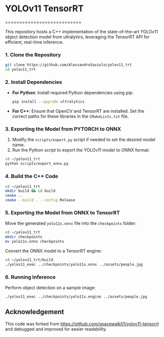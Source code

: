 # YOLOv11 TensorRT
===========================

This repository hosts a C++ implementation of the state-of-the-art YOLOv11 object detection model from ultralytics, leveraging the TensorRT API for efficient, real-time inference.

### 1. Clone the Repository

```bash
git clone https://github.com/AlessandroSaviolo/yolov11_trt
cd yolov11_trt
```

### 2. Install Dependencies

- **For Python**:
  Install required Python dependencies using pip:
  
  ```bash
  pip install --upgrade ultralytics
  ```

- **For C++**:
  Ensure that OpenCV and TensorRT are installed. Set the correct paths for these libraries in the `CMakeLists.txt` file.

### 3. Exporting the Model from PYTORCH to ONNX

1. Modify the `scripts/export.py` script if needed to set the desired model name.
2. Run the Python script to export the YOLOv11 model to ONNX format:

```bash
cd ~/yolov11_trt
python scripts/export_onnx.py
```

### 4. Build the C++ Code

```bash
cd ~/yolov11_trt
mkdir build && cd build
cmake ..
cmake --build . --config Release
```

### 5. Exporting the Model from ONNX to TensorRT

Move the generated `yolo11s.onnx` file into the `checkpoints` folder:
```bash
cd ~/yolov11_trt
mkdir checkpoints
mv yolo11s.onnx checkpoints
```

Convert the ONNX model to a TensorRT engine:

```bash
cd ~/yolov11_trt/build
./yolov11_exec ../checkpoints/yolo11s.onnx ../assets/people.jpg
```

### 6. Running Inference

Perform object detection on a sample image:

```bash
./yolov11_exec ../checkpoints/yolo11s.engine ../assets/people.jpg
```

## Acknowledgement

This code was forked from https://github.com/spacewalk01/yolov11-tensorrt and debugged and improved for easier readability.